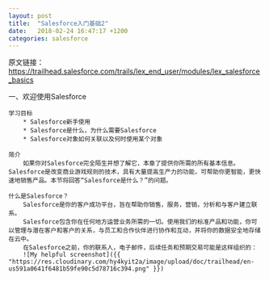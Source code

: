 ```yaml
---
layout: post
title:  "Salesforce入门基础2"
date:   2018-02-24 16:47:17 +1200
categories: salesforce
---
```

原文链接：https://trailhead.salesforce.com/trails/lex_end_user/modules/lex_salesforce_basics

一、欢迎使用Salesforce

    学习目标
        * Salesforce新手使用
        * Salesforce是什么，为什么需要Salesforce
        * Salesforce对象如何关联以及何时使用某个对象

    简介
        如果你对Salesforce完全陌生并想了解它，本章了提供你所需的所有基本信息。Salesforce是改变商业游戏规则的技术，具有大量提高生产力的功能，可帮助你更智能，更快速地销售产品。本节将回答“Salesforce是什么？”的问题。

    什么是Salesforce？
        Salesforce是你的客户成功平台，旨在帮助你销售，服务，营销，分析和与客户建立联系。
        Salesforce包含你在任何地方运营业务所需的一切。使用我们的标准产品和功能，你可以管理与潜在客户和客户的关系，与员工和合作伙伴进行协作和互动，并将你的数据安全地存储在云中。
        在Salesforce之前，你的联系人，电子邮件，后续任务和预期交易可能是这样组织的：
        ![My helpful screenshot]({{ "https://res.cloudinary.com/hy4kyit2a/image/upload/doc/trailhead/en-us591a0641f6481b59fe90c5d78716c394.png" }})


